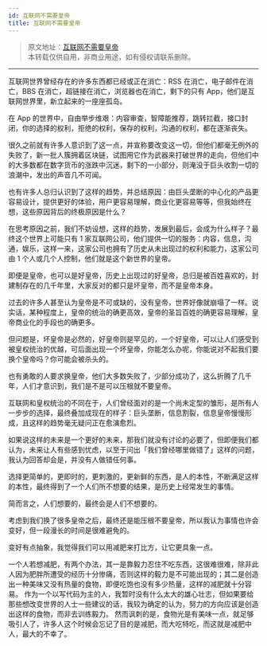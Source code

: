 ```yaml
---
id: 互联网不需要皇帝
title: 互联网不需要皇帝
---
```


> 原文地址：[互联网不需要皇帝](https://mp.weixin.qq.com/s/i6sShvZdQ5ul6O3ABeVtxw)  
> 本转载仅供自用，非商业用途，如有侵权请联系删除。

---

互联网世界曾经存在的许多东西都已经或正在消亡：RSS 在消亡，电子邮件在消亡，BBS 在消亡，超链接在消亡，浏览器也在消亡，剩下的只有 App，他们是互联网世界里，新立起来的一座座孤岛。

在 App 的世界中，自由举步维艰：内容审查，智障能推荐，跳转拦截，接口封闭，你的选择的权利，拒绝的权利，保存的权利，沟通的权利，都在逐渐丧失。

很久之前就有许多人意识到了这一点，并宣称要改变这一切，但他们都毫无例外的失败了，新一批人簇拥着区块链，试图用它作为武器来打破世界的走向，但他们中的大多数都在数字货币的涨跌中沉迷，剩下的一小部分，则淹没于巨头收割一切的浪潮中，发出的声音几不可闻。

也有许多人总归认识到了这样的趋势，并总结原因：由巨头垄断的中心化的产品更容易设计，提供更好的体验，用户更容易理解，商业化更容易等等，但我始终在想，这些原因背后的终极原因是什么？

在思考原因之前，我们不妨设想，这样的趋势，发展到最后，会成为什么样子？最终这个世界上可能只有 1 家互联网公司，他们提供一切的服务：内容，信息，沟通，娱乐，这样一来，这家公司也拥有了历史从未出现过的权利和能力，这家公司由 1 个人或几个人控制，他们就是这个新世界的皇帝。

即便是皇帝，也可以是好皇帝，历史上出现过的好皇帝，总归是被百姓喜欢的，封建制存在的几千年里，大家反对的都只是坏皇帝，而不是皇帝本身。

过去的许多人甚至认为皇帝是不可或缺的，没有皇帝，世界好像就崩塌了一样。说实话，某种程度上，皇帝的统治的确更高效，皇帝的圣旨百姓的确更容易理解，皇帝商业化的手段也的确更多。

但问题是，坏皇帝是必然的，好皇帝则是罕见的，一个好皇帝，可以让人们感受到被皇权统治的优越，可后面出现一个坏皇帝，你能怎么办呢，你能说对不起我们要换个皇帝吗？你可能会被杀头的。

也有勇敢的人要求换皇帝，他们大多数失败了，少部分成功了，这么折腾了几千年，人们才意识到，我们是不是可以压根就不要皇帝。

互联网和皇权统治的不同在于，人们曾经面对的是一个尚未定型的雏形，是所有人一步步的选择，最终叠加成现在的样子：巨头垄断，信息割裂，信息皇帝慢慢形成，且这样的趋势毫无疑问正在愈演愈烈。

如果说这样的未来是一个更好的未来，那我们就没有讨论的必要了，但即便我们都认为，未来让人有些感到忧虑，以至于问出「我们曾经哪里做错了」这样的问题，我认为回答却会是，并没有人做错任何事。

选择更简单的，更即时的，更刺激的，更新鲜的东西，是人的本性，不断满足这样的本性，最终得到了一个人们所不想要的结果，是历史上经常发生的事情。

简而言之，人们想要的，最终会是人们不想要的。

考虑到我们换了很多皇帝之后，最终还是能压根不要皇帝，所以我认为事情也许会变好，但一段漫长的时间是很难避免的。

变好有点抽象，我觉得我们可以用减肥来打比方，让它更具象一点。

一个人若想减肥，有两个办法，其一是靠毅力忍住不吃东西，这很难很难，除非此人因为肥胖所遭受的经历十分惨痛，否则这样的毅力是不可能出现的；其二是创造出一种美味又没有热量的食物，即便吃饱也没有多少热量，这样的减肥就十分容易。
作为一个以写代码为主的人，我暂时没有什么太大的雄心壮志，但如果要给那些想改变世界的人士一些建议的话，我较为确定的认为，努力的方向应该是创造出这样的食物，而非去训练毅力。
然而讽刺的是，食物光是有美味一点，就足够吸引人了，许多人这个时候会忘记了目的是减肥，而大吃特吃，而这就是减肥中人，最大的不幸了。
